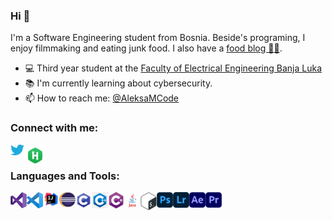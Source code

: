 ### Hi 👋
I'm a Software Engineering student from Bosnia. Beside's programing, I enjoy filmmaking and eating junk food. I also have a [food blog 🍕🍪][aleksavscalories].

- 💻 Third year student at the [Faculty of Electrical Engineering Banja Luka](https://etf.unibl.org)
- 📚 I'm currently learning about cybersecurity.
- 📫 How to reach me: [@AleksaMCode][twitter]

### Connect with me:
[<img align="left" alt="AleksaMCode | Twitter" width="22px" src="https://github.com/AleksaMCode/AleksaMCode/blob/master/resources/twitter_logo.png?raw=true" />][twitter]
[<img align="left" alt="AleksaMCode | Hackerrank" width="35px" src="https://github.com/AleksaMCode/AleksaMCode/blob/master/resources/hackerrank_logo.png?raw=true" />][hackerrank]

<br />

### Languages and Tools:
<img align="left" alt="Visual Studio" width="26px" src="https://github.com/AleksaMCode/AleksaMCode/blob/master/resources/visual-studio_logo.png?raw=true" />
<img align="left" alt="Visual Studio Code" width="26px" src="https://github.com/AleksaMCode/AleksaMCode/blob/master/resources/visual-studio-code_logo.png?raw=true" />
<img align="left" alt="IntelliJ IDEA" width="26px" src="https://github.com/AleksaMCode/AleksaMCode/blob/master/resources/IntelliJ-IDEA_logo.png?raw=true" />
<img align="left" alt="Eclipse" width="26px" src="https://github.com/AleksaMCode/AleksaMCode/blob/master/resources/eclipse_logo.png?raw=true" />
<img align="left" alt="C" width="26px" src="https://github.com/AleksaMCode/AleksaMCode/blob/master/resources/c_logo.png?raw=true" />
<img align="left" alt="C++" width="26px" src="https://github.com/AleksaMCode/AleksaMCode/blob/master/resources/c-plus-plus_logo.png?raw=true" />
<img align="left" alt="C#" width="26px" src="https://github.com/AleksaMCode/AleksaMCode/blob/master/resources/c-sharp_logo.png?raw=true" />
<img align="left" alt="Java" width="26px" src="https://github.com/AleksaMCode/AleksaMCode/blob/master/resources/java_logo.png?raw=true" />
<img align="left" alt="Linux Bash" width="26px" src="https://github.com/AleksaMCode/AleksaMCode/blob/master/resources/linux-bash_logo.png?raw=true" />
<img align="left" alt="Adobe Photoshop" width="26px" src="https://github.com/AleksaMCode/AleksaMCode/blob/master/resources/adobe-photoshop_logo.png?raw=true" />
<img align="left" alt="Adobe Lightroom" width="26px" src="https://github.com/AleksaMCode/AleksaMCode/blob/master/resources/adobe-lightroom_logo.png?raw=true" />
<img align="left" alt="Adobe After Effects" width="26px" src="https://github.com/AleksaMCode/AleksaMCode/blob/master/resources/adobe-after-effects_logo.png?raw=true" />
<img align="left" alt="Adobe Premiere Pro" width="26px" src="https://github.com/AleksaMCode/AleksaMCode/blob/master/resources/adobe-premiere-pro_logo.png?raw=true" />

[twitter]: https://twitter.com/AleksaMCode
[hackerrank]: https://www.hackerrank.com/AleksaMCode
[aleksavscalories]: https://www.instagram.com/aleksavscalories